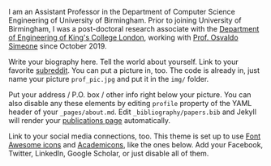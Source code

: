 I am an Assistant Professor in the Department of Computer Science Engineering of University of Birmingham.  Prior to joining University of Birmingham, I was a post-doctoral research associate with the [Department of Engineering of King's College London](https://www.kcl.ac.uk/engineering/research), working with [Prof. Osvaldo Simeone](https://www.nms.kcl.ac.uk/osvaldo.simeone/index.htm) since October 2019.

Write your biography here. Tell the world about yourself. Link to your favorite [subreddit](http://reddit.com). You can put a picture in, too. The code is already in, just name your picture `prof_pic.jpg` and put it in the `img/` folder.

Put your address / P.O. box / other info right below your picture. You can also disable any these elements by editing `profile` property of the YAML header of your `_pages/about.md`. Edit `_bibliography/papers.bib` and Jekyll will render your [publications page](/al-folio/publications/) automatically.

Link to your social media connections, too. This theme is set up to use [Font Awesome icons](https://fontawesome.com/) and [Academicons](https://jpswalsh.github.io/academicons/), like the ones below. Add your Facebook, Twitter, LinkedIn, Google Scholar, or just disable all of them.
